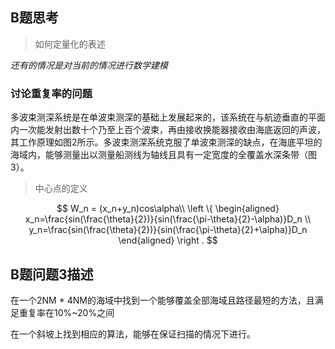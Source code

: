 ## B题思考

> 如何定量化的表述

*还有的情况是对当前的情况进行数学建模*

### 讨论重复率的问题

多波束测深系统是在单波束测深的基础上发展起来的，该系统在与航迹垂直的平面内一次能发射出数十个乃至上百个波束，再由接收换能器接收由海底返回的声波，其工作原理如图2所示。多波束测深系统克服了单波束测深的缺点，在海底平坦的海域内，能够测量出以测量船测线为轴线且具有一定宽度的全覆盖水深条带（图3）。


> 中心点的定义

$$
W_n = (x_n+y_n)cos\alpha\\
\left \{
\begin{aligned}
x_n=\frac{sin(\frac{\theta}{2})}{sin(\frac{\pi-\theta}{2}-\alpha)}D_n \\
y_n=\frac{sin(\frac{\theta}{2})}{sin(\frac{\pi-\theta}{2}+\alpha)}D_n
\end{aligned}
\right .
$$

## B题问题3描述

在一个2NM * 4NM的海域中找到一个能够覆盖全部海域且路径最短的方法，且满足重复率在10%~20%之间

在一个斜坡上找到相应的算法，能够在保证扫描的情况下进行。

